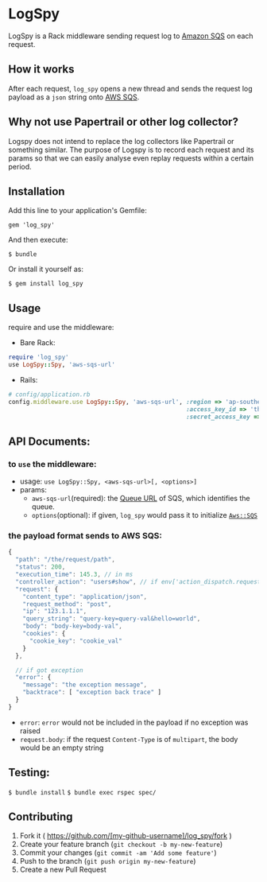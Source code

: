 # LogSpy

LogSpy is a Rack middleware sending request log to [Amazon SQS](http://aws.amazon.com/sqs/) on each request.

## How it works

After each request, `log_spy` opens a new thread and sends the request log payload as a `json` string onto [AWS SQS](http://aws.amazon.com/sqs/).

## Why not use Papertrail or other log collector?

Logspy does not intend to replace the log collectors like Papertrail or something similar.
The purpose of Logspy is to record each request and its params so that we can easily analyse even replay requests within a certain period.

## Installation

Add this line to your application's Gemfile:

    gem 'log_spy'

And then execute:

    $ bundle

Or install it yourself as:

    $ gem install log_spy

## Usage

require and use the middleware:

- Bare Rack:

```ruby
require 'log_spy'
use LogSpy::Spy, 'aws-sqs-url'
```

- Rails:
```ruby
# config/application.rb
config.middleware.use LogSpy::Spy, 'aws-sqs-url', :region => 'ap-southeast-1',
                                                  :access_key_id => 'the-key-id',
                                                  :secret_access_key => 'the-secret'
```

## API Documents:

### to `use` the middleware:
- usage: `use LogSpy::Spy, <aws-sqs-url>[, <options>]`
- params:
  - `aws-sqs-url`(required): the [Queue URL](http://docs.aws.amazon.com/AWSSimpleQueueService/latest/SQSDeveloperGuide/ImportantIdentifiers.html) of SQS, which identifies the queue.
  - `options`(optional): if given, `log_spy` would pass it to initialize [`Aws::SQS`](http://docs.aws.amazon.com/sdkforruby/api/Aws/SQS.html)

### the payload format sends to AWS SQS:

```javascript
{
  "path": "/the/request/path",
  "status": 200,
  "execution_time": 145.3, // in ms
  "controller_action": "users#show", // if env['action_dispatch.request.parameters'] exists
  "request": {
    "content_type": "application/json",
    "request_method": "post",
    "ip": "123.1.1.1",
    "query_string": "query-key=query-val&hello=world",
    "body": "body-key=body-val",
    "cookies": {
      "cookie_key": "cookie_val"
    }
  },

  // if got exception
  "error": {
    "message": "the exception message",
    "backtrace": [ "exception back trace" ]
  }
}
```

- `error`: `error` would not be included in the payload if no exception was raised
- `request.body`: if the request `Content-Type` is of `multipart`, the body would be an empty string

## Testing:
`$ bundle install`
`$ bundle exec rspec spec/`


## Contributing

1. Fork it ( https://github.com/[my-github-username]/log_spy/fork )
2. Create your feature branch (`git checkout -b my-new-feature`)
3. Commit your changes (`git commit -am 'Add some feature'`)
4. Push to the branch (`git push origin my-new-feature`)
5. Create a new Pull Request
